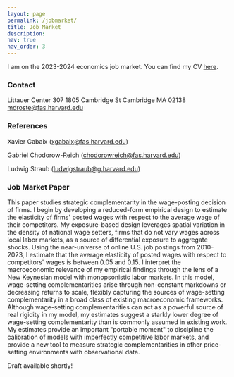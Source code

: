 ```yaml
---
layout: page
permalink: /jobmarket/
title: Job Market
description:  
nav: true
nav_order: 3
---
```



I am on the 2023-2024 economics job market. You can find my CV [here](/files/cv.pdf).


### Contact

Littauer Center 307
1805 Cambridge St
Cambridge MA 02138
[mdroste@fas.harvard.edu](mailto:mdroste@fas.harvard.edu)


### References

Xavier Gabaix ([xgabaix@fas.harvard.edu](mailto:xgabaix@fas.harvard.edu))

Gabriel Chodorow-Reich ([chodorowreich@fas.harvard.edu](mailto:chodorowreich@fas.harvard.edu))

Ludwig Straub ([ludwigstraub@g.harvard.edu](mailto:ludwigstraub@g.harvard.edu))



### Job Market Paper
This paper studies strategic complementarity in the wage-posting decision of firms. I begin by developing a reduced-form empirical design to estimate the elasticity of firms' posted wages with respect to the average wage of their competitors. My exposure-based design leverages spatial variation in the density of national wage setters, firms that do not vary wages across local labor markets, as a source of differential exposure to aggregate shocks. Using the near-universe of online U.S. job postings from 2010-2023, I estimate that the average elasticity of posted wages with respect to competitors' wages is between 0.05 and 0.15. I interpret the macroeconomic relevance of my empirical findings through the lens of a New Keynesian model with monopsonistic labor markets. In this model, wage-setting complementarities arise through non-constant markdowns or decreasing returns to scale, flexibly capturing the sources of wage-setting complementarity in a broad class of existing macroeconomic frameworks. Although wage-setting complementarities can act as a powerful source of real rigidity in my model, my estimates suggest a starkly lower degree of wage-setting complementarity than is commonly assumed in existing work. My estimates provide an important "portable moment" to discipline the calibration of models with imperfectly competitive labor markets, and provide a new tool to measure strategic complementarities in other price-setting environments with observational data. 

Draft available shortly!
